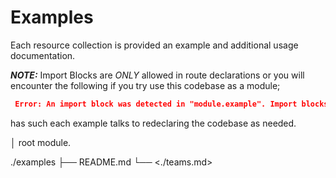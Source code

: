 # Examples

Each resource collection is provided an example and additional usage documentation.

**_NOTE:_**  Import Blocks are *ONLY* allowed in route declarations or you will encounter the following if you try use this codebase as a module;

```json
 Error: An import block was detected in "module.example". Import blocks are only allowed in the
```

has such each example talks to redeclaring the codebase as needed.

│ root module.

./examples
├── README.md
└── <./teams.md>

